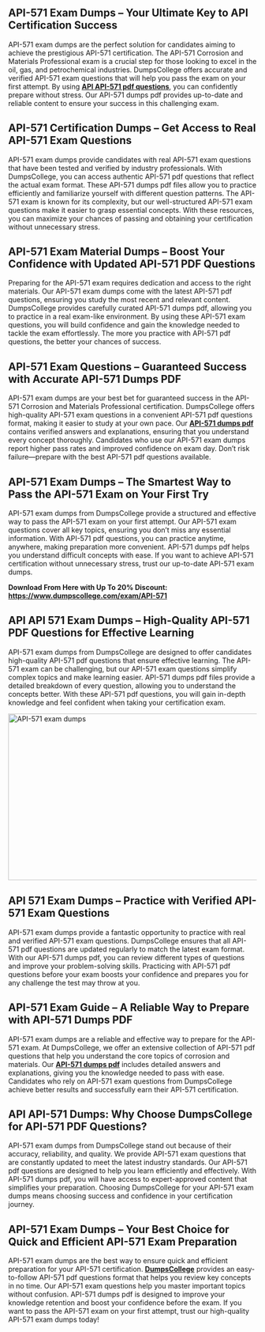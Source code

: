 <h2><strong>API-571 Exam Dumps &ndash; Your Ultimate Key to API Certification Success</strong></h2>
<p>API-571 exam dumps are the perfect solution for candidates aiming to achieve the prestigious API-571 certification. The API-571 Corrosion and Materials Professional exam is a crucial step for those looking to excel in the oil, gas, and petrochemical industries. DumpsCollege offers accurate and verified API-571 exam questions that will help you pass the exam on your first attempt. By using <a href="https://www.dumpscollege.com/exam/API-571"><strong>API API-571 pdf questions</strong></a>, you can confidently prepare without stress. Our API-571 dumps pdf provides up-to-date and reliable content to ensure your success in this challenging exam.</p>
<h2><strong>API-571 Certification Dumps &ndash; Get Access to Real API-571 Exam Questions</strong></h2>
<p>API-571 exam dumps provide candidates with real API-571 exam questions that have been tested and verified by industry professionals. With DumpsCollege, you can access authentic API-571 pdf questions that reflect the actual exam format. These API-571 dumps pdf files allow you to practice efficiently and familiarize yourself with different question patterns. The API-571 exam is known for its complexity, but our well-structured API-571 exam questions make it easier to grasp essential concepts. With these resources, you can maximize your chances of passing and obtaining your certification without unnecessary stress.</p>
<h2><strong>API-571 Exam Material Dumps &ndash; Boost Your Confidence with Updated API-571 PDF Questions</strong></h2>
<p>Preparing for the API-571 exam requires dedication and access to the right materials. Our API-571 exam dumps come with the latest API-571 pdf questions, ensuring you study the most recent and relevant content. DumpsCollege provides carefully curated API-571 dumps pdf, allowing you to practice in a real exam-like environment. By using these API-571 exam questions, you will build confidence and gain the knowledge needed to tackle the exam effortlessly. The more you practice with API-571 pdf questions, the better your chances of success.</p>
<h2><strong>API-571 Exam Questions &ndash; Guaranteed Success with Accurate API-571 Dumps PDF</strong></h2>
<p>API-571 exam dumps are your best bet for guaranteed success in the API-571 Corrosion and Materials Professional certification. DumpsCollege offers high-quality API-571 exam questions in a convenient API-571 pdf questions format, making it easier to study at your own pace. Our <strong><a href="https://www.dumpscollege.com/exam/API-571">API-571 dumps pdf</a></strong> contains verified answers and explanations, ensuring that you understand every concept thoroughly. Candidates who use our API-571 exam dumps report higher pass rates and improved confidence on exam day. Don&rsquo;t risk failure&mdash;prepare with the best API-571 pdf questions available.</p>
<h2><strong>API-571 Exam Dumps &ndash; The Smartest Way to Pass the API-571 Exam on Your First Try</strong></h2>
<p>API-571 exam dumps from DumpsCollege provide a structured and effective way to pass the API-571 exam on your first attempt. Our API-571 exam questions cover all key topics, ensuring you don&rsquo;t miss any essential information. With API-571 pdf questions, you can practice anytime, anywhere, making preparation more convenient. API-571 dumps pdf helps you understand difficult concepts with ease. If you want to achieve API-571 certification without unnecessary stress, trust our up-to-date API-571 exam dumps.</p>
<p><strong>Download From Here with Up To 20% Discount: <a href="https://www.dumpscollege.com/exam/API-571">https://www.dumpscollege.com/exam/API-571</a></strong></p>
<h2><strong>API API 571 Exam Dumps &ndash; High-Quality API-571 PDF Questions for Effective Learning</strong></h2>
<p>API-571 exam dumps from DumpsCollege are designed to offer candidates high-quality API-571 pdf questions that ensure effective learning. The API-571 exam can be challenging, but our API-571 exam questions simplify complex topics and make learning easier. API-571 dumps pdf files provide a detailed breakdown of every question, allowing you to understand the concepts better. With these API-571 pdf questions, you will gain in-depth knowledge and feel confident when taking your certification exam.</p>
<p><img src="https://i.ibb.co/NgskKWR6/Dumps-College.png" alt="API-571 exam dumps" width="600" height="337" /></p>
<h2><strong>API 571 Exam Dumps &ndash; Practice with Verified API-571 Exam Questions</strong></h2>
<p>API-571 exam dumps provide a fantastic opportunity to practice with real and verified API-571 exam questions. DumpsCollege ensures that all API-571 pdf questions are updated regularly to match the latest exam format. With our API-571 dumps pdf, you can review different types of questions and improve your problem-solving skills. Practicing with API-571 pdf questions before your exam boosts your confidence and prepares you for any challenge the test may throw at you.</p>
<h2><strong>API-571 Exam Guide &ndash; A Reliable Way to Prepare with API-571 Dumps PDF</strong></h2>
<p>API-571 exam dumps are a reliable and effective way to prepare for the API-571 exam. At DumpsCollege, we offer an extensive collection of API-571 pdf questions that help you understand the core topics of corrosion and materials. Our <strong><a href="https://www.dumpscollege.com/exam/API-571">API-571 dumps pdf</a></strong> includes detailed answers and explanations, giving you the knowledge needed to pass with ease. Candidates who rely on API-571 exam questions from DumpsCollege achieve better results and successfully earn their API-571 certification.</p>
<h2><strong>API API-571 Dumps: Why Choose DumpsCollege for API-571 PDF Questions?</strong></h2>
<p>API-571 exam dumps from DumpsCollege stand out because of their accuracy, reliability, and quality. We provide API-571 exam questions that are constantly updated to meet the latest industry standards. Our API-571 pdf questions are designed to help you learn efficiently and effectively. With API-571 dumps pdf, you will have access to expert-approved content that simplifies your preparation. Choosing DumpsCollege for your API-571 exam dumps means choosing success and confidence in your certification journey.</p>
<h2><strong>API-571 Exam Dumps &ndash; Your Best Choice for Quick and Efficient API-571 Exam Preparation</strong></h2>
<p>API-571 exam dumps are the best way to ensure quick and efficient preparation for your API-571 certification. <strong><a href="https://www.dumpscollege.com">DumpsCollege</a></strong> provides an easy-to-follow API-571 pdf questions format that helps you review key concepts in no time. Our API-571 exam questions help you master important topics without confusion. API-571 dumps pdf is designed to improve your knowledge retention and boost your confidence before the exam. If you want to pass the API-571 exam on your first attempt, trust our high-quality API-571 exam dumps today!</p>
